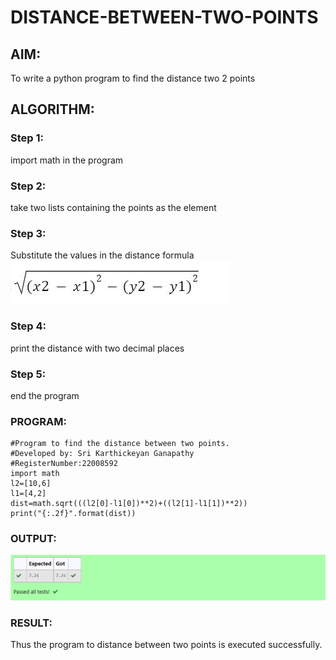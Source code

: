 # DISTANCE-BETWEEN-TWO-POINTS

## AIM:
To write a python program to find the distance two 2 points
## ALGORITHM:
### Step 1:
import math in the program 
### Step 2: 
take two lists containing the points as the element
### Step 3: 
Substitute the values in the distance formula  ![formula](./formula.png)
### Step 4: 
print the distance with two decimal places
### Step 5:
end the program 
### PROGRAM:
```
#Program to find the distance between two points.
#Developed by: Sri Karthickeyan Ganapathy
#RegisterNumber:22008592
import math
l2=[10,6]
l1=[4,2]
dist=math.sqrt(((l2[0]-l1[0])**2)+((l2[1]-l1[1])**2))
print("{:.2f}".format(dist))
```
  
### OUTPUT:
![OUTPUT](op3.png)

### RESULT:
Thus the program to distance between two points is executed successfully.